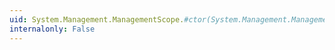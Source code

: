 ```yaml
---
uid: System.Management.ManagementScope.#ctor(System.Management.ManagementPath,System.Management.ConnectionOptions)
internalonly: False
---
```

